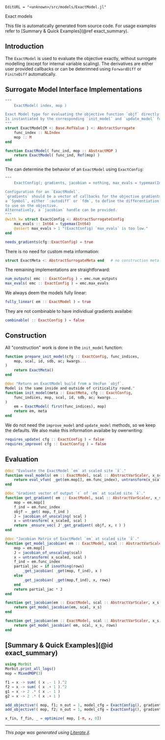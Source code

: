 ```@meta
EditURL = "<unknown>/src/models/ExactModel.jl"
```

Exact models

This file is automatically generated from source code.
For usage examples refer to [Summary & Quick Examples](@ref exact_summary).

## Introduction
The `ExactModel` is used to evaluate the objective exactly, without surrogate modelling
(except for internal variable scaling).
The derivatives are either user provided callbacks or can be deterimned using `ForwardDiff`
or `FiniteDiff` automatically.

## Surrogate Model Interface Implementations

````julia
"""
    ExactModel( index, mop )

Exact Model type for evaluating the objective function `objf` directly.
Is instantiated by the corresponding `init_model` and `update_model` functions.
"""
struct ExactModel{M <: Base.RefValue } <: AbstractSurrogate
    func_index :: NLIndex
    mop :: M
end

function ExactModel( func_ind, mop :: AbstractMOP )
    return ExactModel( func_ind, Ref(mop) )
end
````

The can determine the behavior of an `ExactModel` using `ExactConfig`:

````julia
"""
    ExactConfig(; gradients, jacobian = nothing, max_evals = typemax(Int64))

Configuration for an `ExactModel`.
`gradients` should be a vector of callbacks for the objective gradients **or**
a `Symbol`, either `:autodiff` or `fdm`, to define the differentiation method
to use on the objective.
Alternatively, a `jacobian` handle can be provided.
"""
@with_kw struct ExactConfig <: AbstractSurrogateConfig
    max_evals :: Int64 = typemax(Int64)
    @assert max_evals > 1 "(ExactConfig) `max_evals` is too low."
end

needs_gradients(cfg::ExactConfig) = true
````

There is no need for custom meta information:

````julia
struct ExactMeta <: AbstractSurrogateMeta end   # no construction meta data needed
````

The remaining implementations are straightforward:

````julia
num_outputs( emc :: ExactConfig ) = emc.num_outputs
max_evals( emc :: ExactConfig ) = emc.max_evals
````

We always deem the models fully linear:

````julia
fully_linear( em :: ExactModel ) = true
````

They are not combinable to have individiual gradients availabe:

````julia
combinable( :: ExactConfig ) = false
````

## Construction

All "construction" work is done in the `init_model` function:

````julia
function prepare_init_model(cfg :: ExactConfig, func_indices,
    mop, scal, id, sdb, ac; kwargs...
)
    return ExactMeta()
end

@doc "Return an ExactModel build from a VecFun `objf`.
Model is the same inside and outside of criticality round."
function init_model(meta :: ExactMeta, cfg :: ExactConfig,
    func_indices, mop, scal, id, sdb, ac; kwargs...
)
    em = ExactModel( first(func_indices), mop)
    return em, meta
end
````

We do not need the `improve_model` and `update_model` methods, so we keep the defaults.
We also make this information availabe by owerwriting:

````julia
requires_update( cfg :: ExactConfig ) = false
requires_improve( cfg :: ExactConfig ) = false
````

## Evaluation

````julia
@doc "Evaluate the ExactModel `em` at scaled site `x̂`."
function eval_models( em :: ExactModel, scal :: AbstractVarScaler, x_scaled :: Vec)
    return eval_vfun( _get(em.mop[], em.func_index), untransform(x_scaled, scal) )
end

@doc "Gradient vector of output `ℓ` of `em` at scaled site `x̂`."
function get_gradient( em :: ExactModel, scal :: AbstractVarScaler, x_scaled :: Vec, ℓ )
    mop = em.mop[]
    f_ind = em.func_index
    objf = _get( mop, f_ind )
    J = jacobian_of_unscaling( scal )
    x = untransform( x_scaled, scal )
    return _ensure_vec( J'_get_gradient( objf, x, ℓ ) )
end

@doc "Jacobian Matrix of ExactModel `em` at scaled site `x̂`."
function get_model_jacobian( em :: ExactModel, scal :: AbstractVarScaler, x_scaled :: Vec, rows = nothing )
    mop = em.mop[]
    J = jacobian_of_unscaling(scal)
    x = untransform( x_scaled, scal )
    f_ind = em.func_index
    partial_jac = if isnothing(rows)
        _get_jacobian( _get(mop, f_ind), x )
    else
        _get_jacobian( _get(mop,f_ind), x, rows)
    end
    return partial_jac * J
end

function get_jacobian(em :: ExactModel, scal :: AbstractVarScaler, x_s :: Vec )
    return get_model_jacobian(em, scal, x_s)
end

function get_jacobian(em :: ExactModel, scal :: AbstractVarScaler, x_s :: Vec, rows )
    return get_model_jacobian( em, scal, x_s, rows)
end
````

## [Summary & Quick Examples](@id exact_summary)

```julia
using Morbit
Morbit.print_all_logs()
mop = MixedMOP(3)

f1 = x -> sum( ( x .- 1 ).^2
f2 = x -> sum( ( x .+ 1 ).^2
g1 = x -> 2 .* ( x .- 1 )
g2 = x -> 2 .* ( x .+ 1 )

add_objective!( mop, f1; n_out = 1, model_cfg = ExactConfig(), gradients = [g1,]) )
add_objective!( mop, f2; n_out = 1, model_cfg = ExactConfig(), gradients = [g2,]) )

x_fin, f_fin, _ = optimize( mop, [-π, ℯ, 0])
```

---

*This page was generated using [Literate.jl](https://github.com/fredrikekre/Literate.jl).*

